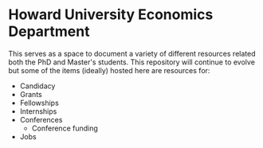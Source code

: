 # Howard University Economics Department
This serves as a space to document a variety of different resources related both the PhD and Master's students. This repository will continue to evolve but some of the items (ideally) hosted here are resources for:

- Candidacy
- Grants
- Fellowships
- Internships
- Conferences
   * Conference funding
- Jobs


